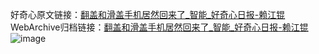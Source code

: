 好奇心原文链接：[翻盖和滑盖手机居然回来了_智能_好奇心日报-赖江锟](https://www.qdaily.com/articles/6994.html)
WebArchive归档链接：[翻盖和滑盖手机居然回来了_智能_好奇心日报-赖江锟](http://web.archive.org/web/20190623171555/https://www.qdaily.com/articles/6994.html)
![image](http://ww3.sinaimg.cn/large/007d5XDply1g3wbb5f7xej30u02v71kx)